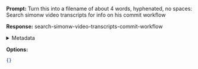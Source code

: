 **Prompt:**
Turn this into a filename of about 4 words, hyphenated, no spaces: Search simonw video transcripts for info on his commit workflow

**Response:**
search-simonw-video-transcripts-commit-workflow

<details><summary>Metadata</summary>

- Duration: 1084 ms
- Datetime: 2023-08-22T14:44:25.151157
- Model: gpt-3.5-turbo-0613

</details>

**Options:**
```json
{}
```

